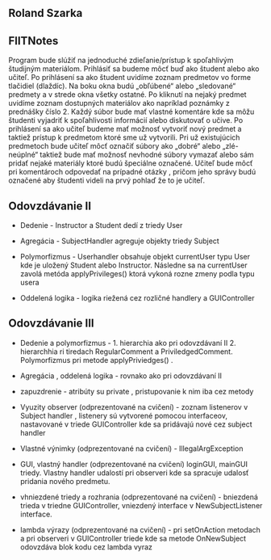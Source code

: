 ## Roland Szarka 

## FIITNotes 

Program bude slúžiť na jednoduché zdieľanie/prístup k spoľahlivým študijným materiálom. Prihlásiť sa budeme môcť buď ako študent alebo ako učiteľ. Po prihlásení sa ako študent uvidíme zoznam predmetov vo forme tlačidiel (dlaždíc). Na boku okna budú „obľúbené“ alebo „sledované“ predmety a v strede okna všetky ostatné. Po kliknutí na nejaký predmet uvidíme zoznam dostupných materiálov ako napríklad poznámky z prednášky číslo 2. Každý súbor bude mať vlastné komentáre kde sa môžu študenti vyjadriť k spoľahlivosti informácií alebo diskutovať o učive.
Po prihlásení sa ako učiteľ budeme mať možnosť vytvoriť nový predmet a taktiež prístup k predmetom ktoré sme už vytvorili. Pri už existujúcich predmetoch bude učiteľ môcť označiť súbory ako „dobré“ alebo „zlé-neúplné“ taktiež bude mať možnosť nevhodné súbory vymazať alebo sám pridať nejaké materiály ktoré budú špeciálne označené. Učiteľ bude môcť pri komentároch odpovedať na prípadné otázky , pričom jeho správy budú označené aby študenti videli na prvý pohlaď že to je učiteľ.

## Odovzdávanie II 

* Dedenie - Instructor a Student dedí z triedy User

* Agregácia - SubjectHandler agreguje objekty triedy Subject 

* Polymorfizmus - Userhandler obsahuje objekt currentUser typu User kde je uložený Student alebo Instructor. Následne sa na currentUser zavolá metóda applyPrivileges() ktorá vykoná rozne zmeny podla typu usera

* Oddelená logika - logika riežená cez rozličné handlery a GUIController 

## Odovzdávanie III
 * Dedenie a polymorfizmus - 1. hierarchia ako pri odovzdávaní II 2. hierarchhia ri tiredach RegularComment a PriviledgedComment. Polymorfizmus pri metode applyPriviedges() . 
  
  * Agregácia , oddelená logika - rovnako ako pri odovzdávaní II 
  
  * zapuzdrenie - atribúty su private , pristupovanie k nim iba cez metody 
  
  * Vyuzity observer (odprezentované na cvičení) - zoznam listenerov v Subject handler , listenery sú vytvorené 
  pomocou interfaceov, nastavované v triede GUIController kde sa pridávajú nové cez subject handler 
  
  * Vlastné výnimky (odprezentované na cvičení) - IllegalArgException 
  
  * GUI, vlastný handler (odprezentované na cvičení) loginGUI, mainGUI triedy. Vlastny handler udalostí pri observeri kde 
  sa spracuje udalosť pridania nového predmetu. 
  
  * vhniezdené triedy a rozhrania (odprezentované na cvičení) - bniezdená trieda v triedne GUIController, vniezdený 
  interface v NewSubjectListener interface.
  
  * lambda výrazy (odprezentované na cvičení) - pri setOnAction metodach a pri observeri v GUIController triede kde sa metode OnNewSubject odovzdáva blok kodu cez lambda vyraz 
  
  
